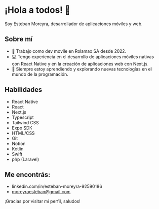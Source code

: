 # ¡Hola a todos! 👋

Soy Esteban Moreyra, desarrollador de aplicaciones móviles y web.

## Sobre mí
- 💼 Trabajo como dev movile en Rolamax SA desde 2022.
- 💻 Tengo experiencia en el desarrollo de aplicaciones móviles nativas con React Native y en la creación de aplicaciones web con Next.js.
- 🌱 Siempre estoy aprendiendo y explorando nuevas tecnologías en el mundo de la programación.

## Habilidades
- React Native
- React
- Next.js
- Typescript
- Tailwind CSS
- Expo SDK
- HTML/CSS
- Git
- Notion
- Kotlin
- Swift
- php (Laravel)

## Me encontrás:

- linkedin.com/in/esteban-moreyra-92590186
- moreyraesteban@gmail.com

¡Gracias por visitar mi perfil, saludos!

